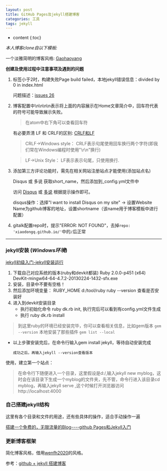 ```yaml
---
layout: post
title: GitHub Pages及jekyll搭建博客
categories: 工具
tags: jekyll
---
```


* content
{:toc}

*本人博客clone自以下模板:*

一个淡雅简明的博客风格: [Gaohaoyang](https://github.com/Gaohaoyang/gaohaoyang.github.io.git)




**创建及使用过程中注意事项及遇到的问题**

1. 标签小于2时，构建失败Page build failed，本地jekyll错误信息：divided by 0 in index.html

    问题描述：[issues 26](https://github.com/Gaohaoyang/gaohaoyang.github.io/issues/26)

2. 博客配置中\n\n\n\n表示将上面的内容展示在Home文章简介中，回车符代表的符号可能导致展示失败。

    > 在atom中右下角可以查看回车符

    有必要弄清 LF 和 CRLF的区别: [CRLF和LF](http://blog.csdn.net/samdy1990/article/details/24314957)

    > CRLF->Windows style：
    CRLF表示句尾使用回车换行两个字符(即我们常在Windows编程时使用"\r\n"换行)

    > LF->Unix Style：
    LF表示表示句尾，只使用换行.

3. 添加第三方评论功能时，需先在相关网站注册站点才能使用(添加站点名)

    Disqus 或 多说 获取short_name，然后添加到_config.yml文件中

    访问 [Disqus](https://disqus.com/) 或 [多说](http://duoshuo.com/) 根据提示操作即可。

    disqus操作：选择"I want to install Disqus on my site" -> 设置Website Name为github博客的地址，设置shortname（该name用于博客模板中进行配置）

4. gitalk配置repo时，提示"ERROR: NOT FOUND"，去掉`repo: 'xiaodongq.github.io/'`中的`/`后正常

---

### jekyll安装 (*Windows环境*)

[jekyll初级入门-jekyll安装运行](http://www.thxopen.com/jekyll/2014/04/25/i-and-jekyll.html)

1. 下载自己对应系统的版本(ruby和devkit都装)
    Ruby 2.0.0-p451 (x64)
    DevKit-mingw64-64-4.7.2-20130224-1432-sfx.exe
2. 安装，目录中不要有空格！
3. 然后添加环境变量：
    RUBY_HOME   d:/tool/ruby
    ruby --version 查看是否安装好
4. 进入到devkit安装目录
    - 执行初始化命令 ruby dk.rb init, 执行完后可以看到有config.yml文件生成
    - 执行 ruby dk.rb install

> 到这里ruby的环境已经安装完毕，你可以查看相关信息，比如gem版本
    `gem --version`
> 本地安装了那些插件
    `gem list --local`

* 以上步骤安装完后，在命令行输入gem install jekyll，等待自动安装完成

    `成功之后，再输入jekyll --version查看版本`

 使用，建立第一个站点：

 > 在命令行下随便进入一个目录，这里假设是d:/,输入jekyll new myblog，这时会在该目录下生成一个myblog的文件夹，先不管，命令行进入该目录cd myblog，再输入jekyll serve ,这个时候打开浏览器访问http://localhost:4000

### 自己搭建jekyll结构

这里有各个目录和文件的用途，还有些具体的操作，适合手动操作一遍

[搭建一个免费的，无限流量的Blog----github Pages和Jekyll入门](http://www.ruanyifeng.com/blog/2012/08/blogging_with_jekyll.html)

### 更新博客框架

简化博客风格，借用[wenfh2020](https://wenfh2020.com/)的风格。

参考：[github + jekyll 搭建博客](https://wenfh2020.com/2020/02/17/make-blog/)